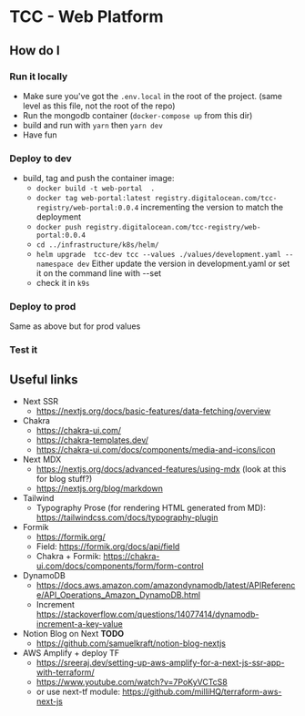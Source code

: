 # TCC - Web Platform

## How do I

### Run it locally

* Make sure you've got the `.env.local` in the root of the project. (same level as this file, not the root of the repo)
* Run the mongodb container (`docker-compose up` from this dir)
* build and run with `yarn` then `yarn dev`
* Have fun

### Deploy to dev

* build, tag and push the container image:
  * `docker build -t web-portal  . `
  * `docker tag web-portal:latest registry.digitalocean.com/tcc-registry/web-portal:0.0.4` incrementing the version to match the deployment
  * `docker push registry.digitalocean.com/tcc-registry/web-portal:0.0.4`
  * `cd ../infrastructure/k8s/helm/`
  *  `helm upgrade  tcc-dev tcc --values ./values/development.yaml --namespace dev` Either update the version in development.yaml or set it on the command line with --set
  *  check it in `k9s`

### Deploy to prod
Same as above but for prod values

### Test it 


## Useful links

* Next SSR
  * https://nextjs.org/docs/basic-features/data-fetching/overview
* Chakra 
  * https://chakra-ui.com/
  * https://chakra-templates.dev/
  * https://chakra-ui.com/docs/components/media-and-icons/icon
* Next MDX
  * https://nextjs.org/docs/advanced-features/using-mdx (look at this for blog stuff?)
  * https://nextjs.org/blog/markdown
* Tailwind
  * Typography Prose (for rendering HTML generated from MD): https://tailwindcss.com/docs/typography-plugin
* Formik
  * https://formik.org/
  * Field: https://formik.org/docs/api/field
  * Chakra + Formik: https://chakra-ui.com/docs/components/form/form-control
* DynamoDB
  * https://docs.aws.amazon.com/amazondynamodb/latest/APIReference/API_Operations_Amazon_DynamoDB.html
  * Increment https://stackoverflow.com/questions/14077414/dynamodb-increment-a-key-value
* Notion Blog on Next **TODO**
  * https://github.com/samuelkraft/notion-blog-nextjs
* AWS Amplify + deploy TF
   * https://sreeraj.dev/setting-up-aws-amplify-for-a-next-js-ssr-app-with-terraform/
   * https://www.youtube.com/watch?v=7PoKyVCTcS8
   * or use next-tf module: https://github.com/milliHQ/terraform-aws-next-js